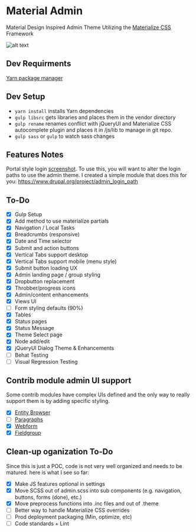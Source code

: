 # Material Admin
Material Design Inspired Admin Theme Utilizing the [Materialize CSS](http://materializecss.com/) Framework

![alt text][logo]

[logo]: https://github.com/briancwald/material_admin/blob/8.x-1.x/images/screenshot.png "Drupal Material Admin"

## Dev Requirments 
[Yarn package manager](https://yarnpkg.com)

## Dev Setup 
 - `yarn install` installs Yarn dependencies
 - `gulp libsrc` gets libraries and places them in the vendor directory
 - `gulp rename` renames conflict with jQueryUI and Materialize CSS autocomplete plugin and places it in /js/lib to manage in git repo.
 - `gulp sass` or `gulp` to watch sass changes

 ## Features Notes
 Portal style login [screenshot](https://dl.dropboxusercontent.com/u/8476966/portal-login.png). To use this, you will want to alter the login paths to use the admin theme. I created a simple module that does this for you: https://www.drupal.org/project/admin_login_path

## To-Do
- [x] Gulp Setup
- [x] Add method to use materialize partials
- [x] Navigation / Local Tasks
- [x] Breadcrumbs (responsive)
- [x] Date and Time selector
- [x] Submit and action buttons
- [x] Vertical Tabs support desktop
- [x] Vertical Tabs support mobile (menu style)
- [x] Submit button loading UX
- [x] Admin landing page / group styling
- [x] Dropbutton replacement
- [x] Throbber/progress icons
- [x] Admin/content enhancements 
- [x] Views UI
- [ ] Form styling defaults (90%)
- [x] Tables
- [x] Status pages
- [x] Status Message
- [x] Theme Select page
- [x] Node add/edit
- [x] jQueryUI Dialog Theme & Enhancements
- [ ] Behat Testing
- [ ] Visual Regression Testing

## Contrib module admin UI support
Some contrib modules have complex UIs defined and the only way to really support them is by adding specific styling.

- [x] [Entity Browser](https://www.drupal.org/project/entity_browser)
- [ ] [Paragraphs](https://www.drupal.org/project/paragraphs)
- [x] [Webform](https://www.drupal.org/project/webform)
- [x] [Fieldgroup](https://www.drupal.org/project/field_group)

## Clean-up oganization To-Do
Since this is just a POC, code is not very well organized and needs to be matured. here is what I see so far:

- [x] Make JS features optional in settings
- [x] Move SCSS out of admin.scss into sub components (e.g. navigation, buttons, forms (done), etc.)
- [x] Move preprocess functions into .inc files and out of .theme
- [ ] Better way to handle Materialize CSS overrides
- [ ] Prod deployment packaging (Min, optimize, etc)
- [ ] Code standards + Lint
